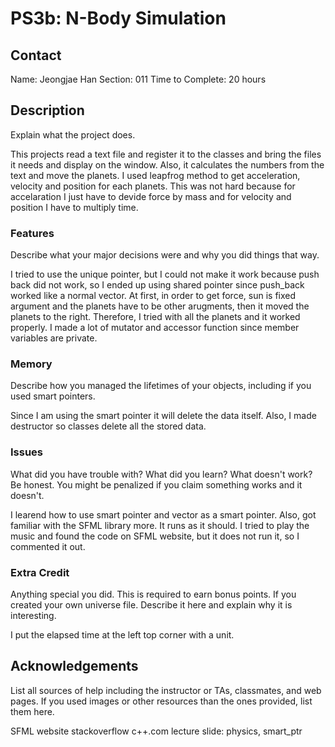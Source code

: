 # PS3b: N-Body Simulation

## Contact
Name: Jeongjae Han
Section: 011
Time to Complete: 20 hours


## Description
Explain what the project does.

This projects read a text file and register it to the classes and bring the files it needs and display on the window. Also, it calculates the numbers from the text and move the planets. 
I used leapfrog method to get acceleration, velocity and position for each planets. This was not hard because for accelaration I just have to devide force by mass and for velocity and position I have to multiply time.

### Features
Describe what your major decisions were and why you did things that way.

I tried to use the unique pointer, but I could not make it work because push back did not work, so I ended up using shared pointer since push_back worked like a normal vector.
At first, in order to get force, sun is fixed argument and the planets have to be other arugments, then it moved the planets to the right. Therefore, I tried with all the planets and it worked properly.
I made a lot of mutator and accessor function since member variables are private.

### Memory
Describe how you managed the lifetimes of your objects, including if you used smart pointers.

Since I am using the smart pointer it will delete the data itself. Also, I made destructor so classes delete all the stored data.


### Issues
What did you have trouble with?  What did you learn?  What doesn't work?  Be honest.  You might be penalized if you claim something works and it doesn't.

I learend how to use smart pointer and vector as a smart pointer. Also, got familiar with the SFML library more.
It runs as it should.
I tried to play the music and found the code on SFML website, but it does not run it, so I commented it out.

### Extra Credit
Anything special you did.  This is required to earn bonus points.
If you created your own universe file.  Describe it here and explain why it is interesting.

I put the elapsed time at the left top corner with a unit.

## Acknowledgements
List all sources of help including the instructor or TAs, classmates, and web pages.
If you used images or other resources than the ones provided, list them here.

SFML website
stackoverflow
c++.com
lecture slide: physics, smart_ptr
